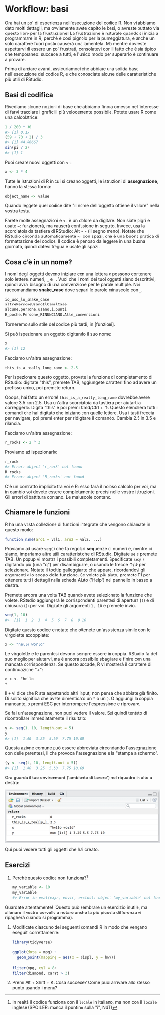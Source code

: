 # Workflow: basi

Ora hai un po' di esperienza nell'esecuzione del codice R. Non vi abbiamo dato molti dettagli, ma ovviamente avete capito le basi, o avreste buttato via questo libro per la frustrazione! La frustrazione è naturale quando si inizia a programmare in R, perché è così pignolo per la punteggiatura, e anche un solo carattere fuori posto causerà una lamentela. Ma mentre dovreste aspettarvi di essere un po' frustrati, consolatevi con il fatto che è sia tipico che temporaneo: succede a tutti, e l'unico modo per superarlo è continuare a provare.

Prima di andare avanti, assicuriamoci che abbiate una solida base nell'esecuzione del codice R, e che conosciate alcune delle caratteristiche più utili di RStudio.

## Basi di codifica

Rivediamo alcune nozioni di base che abbiamo finora omesso nell'interesse di farvi tracciare i grafici il più velocemente possibile. Potete usare R come una calcolatrice:


```r
1 / 200 * 30
#> [1] 0.15
(59 + 73 + 2) / 3
#> [1] 44.66667
sin(pi / 2)
#> [1] 1
```

Puoi creare nuovi oggetti con `<-`:


```r
x <- 3 * 4
```

Tutte le istruzioni di R in cui si creano oggetti, le istruzioni di __assegnazione__, hanno la stessa forma:


```r
object_name <- value
```

Quando leggete quel codice dite "il nome dell'oggetto ottiene il valore" nella vostra testa.

Farete molte assegnazioni e `<-` è un dolore da digitare. Non siate pigri e usate `=`: funzionerà, ma causerà confusione in seguito. Invece, usa la scorciatoia da tastiera di RStudio: Alt + - (il segno meno). Notate che RStudio circonda automaticamente `<-` con spazi, che è una buona pratica di formattazione del codice. Il codice è penoso da leggere in una buona giornata, quindi datevi tregua e usate gli spazi.

## Cosa c'è in un nome?

I nomi degli oggetti devono iniziare con una lettera e possono contenere solo lettere, numeri, `_` e `.`. Vuoi che i nomi dei tuoi oggetti siano descrittivi, quindi avrai bisogno di una convenzione per le parole multiple. Noi raccomandiamo __snake_case__ dove separi le parole minuscole con `_`. 


```r
io_uso_lo_snake_case
altrePersoneUsanoIlCamelCase
alcune.persone.usano.i.punti
E_poche.Persone_RINUNCIANO.Alle_convenzioni
```

Torneremo sullo stile del codice più tardi, in [funzioni].

Si può ispezionare un oggetto digitando il suo nome:


```r
x
#> [1] 12
```

Facciamo un'altra assegnazione:


```r
this_is_a_really_long_name <- 2.5
```

Per ispezionare questo oggetto, provate la funzione di completamento di RStudio: digitate "this", premete TAB, aggiungete caratteri fino ad avere un prefisso unico, poi premete return.

Ooops, hai fatto un errore! `this_is_a_really_long_name` dovrebbe avere valore 3.5 non 2.5. Usa un'altra scorciatoia da tastiera per aiutarti a correggerlo.  Digita "this" e poi premi Cmd/Ctrl + ↑. Questo elencherà tutti i comandi che hai digitato che iniziano con quelle lettere. Usa i tasti freccia per navigare, poi premi enter per ridigitare il comando. Cambia 2.5 in 3.5 e rilancia.

Facciamo un'altra assegnazione:


```r
r_rocks <- 2 ^ 3
```

Proviamo ad ispezionarlo:


```r
r_rock
#> Error: object 'r_rock' not found
R_rocks
#> Error: object 'R_rocks' not found
```

C'è un contratto implicito tra voi e R: esso farà il noioso calcolo per voi, ma in cambio voi dovete essere completamente precisi nelle vostre istruzioni. Gli errori di battitura contano. Le maiuscole contano.

## Chiamare le funzioni

R ha una vasta collezione di funzioni integrate che vengono chiamate in questo modo:


```r
function_name(arg1 = val1, arg2 = val2, ...)
```

Proviamo ad usare `seq()` che fa regolari **seq**uenze di numeri e, mentre ci siamo, impariamo altre utili caratteristiche di RStudio. Digitate `se` e premete TAB. Un popup vi mostra i possibili completamenti. Specificate `seq()` digitando più (una "q") per disambiguare, o usando le frecce ↑/↓ per selezionare. Notate il tooltip galleggiante che appare, ricordandovi gli argomenti e lo scopo della funzione. Se volete più aiuto, premete F1 per ottenere tutti i dettagli nella scheda Aiuto ('Help') nel pannello in basso a destra. 

Premete ancora una volta TAB quando avete selezionato la funzione che volete. RStudio aggiungerà le corrispondenti parentesi di apertura (`(`) e di chiusura (`)`) per voi. Digitate gli argomenti `1, 10` e premete invio.


```r
seq(1, 10)
#>  [1]  1  2  3  4  5  6  7  8  9 10
```

Digitate questo codice e notate che ottenete un'assistenza simile con le virgolette accoppiate:


```r
x <- "hello world"
```

Le virgolette e le parentesi devono sempre essere in coppia. RStudio fa del suo meglio per aiutarvi, ma è ancora possibile sbagliare e finire con una mancata corrispondenza. Se questo accade, R vi mostrerà il carattere di continuazione "+":

```
> x <- "hello
+
```

Il `+` vi dice che R sta aspettando altri input; non pensa che abbiate già finito. Di solito significa che avete dimenticato un `"` o un `)`. O aggiungi la coppia mancante, o premi ESC per interrompere l'espressione e riprovare.

Se fai un'assegnazione, non puoi vedere il valore. Sei quindi tentato di ricontrollare immediatamente il risultato:


```r
y <- seq(1, 10, length.out = 5)
y
#> [1]  1.00  3.25  5.50  7.75 10.00
```

Questa azione comune può essere abbreviata circondando l'assegnazione con delle parentesi, il che provoca l'assegnazione e la "stampa a schermo".


```r
(y <- seq(1, 10, length.out = 5))
#> [1]  1.00  3.25  5.50  7.75 10.00
```

Ora guarda il tuo environment ('ambiente di lavoro') nel riquadro in alto a destra:

<img src="screenshots/rstudio-env.png" width="597" style="display: block; margin: auto;" />

Qui puoi vedere tutti gli oggetti che hai creato.

## Esercizi

1.  Perché questo codice non funziona?[^index-1]

    
    ```r
    my_variable <- 10
    my_varıable
    #> Error in eval(expr, envir, enclos): object 'my_varıable' not found
    ```

[^index-1]: In realtà il codice funziona con il `locale` in italiano, ma non con il `locale` inglese (SPOILER: manca il puntino sulla "i", NdT) 
  
  Guardate attentamente! (Questo può sembrare un esercizio inutile, ma
  allenare il vostro cervello a notare anche la più piccola differenza vi ripagherà
  quando si programma).
    
1.  Modificate ciascuno dei seguenti comandi R in modo che vengano eseguiti correttamente:

    
    ```r
    library(tidyverse)
    
    ggplot(dota = mpg) + 
      geom_point(mapping = aes(x = displ, y = hwy))
    
    fliter(mpg, cyl = 8)
    filter(diamond, carat > 3)
    ```
    
1.  Premi Alt + Shift + K. Cosa succede? Come puoi arrivare allo stesso punto
    usando i menu?

